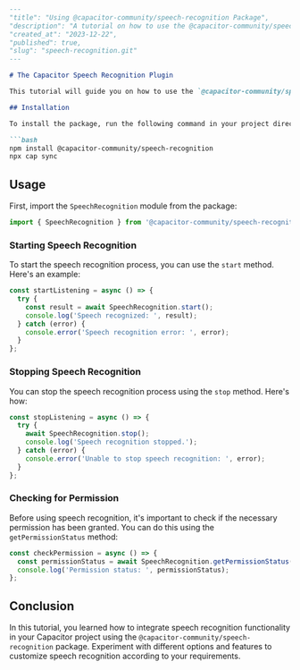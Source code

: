 ```md
---
"title": "Using @capacitor-community/speech-recognition Package",
"description": "A tutorial on how to use the @capacitor-community/speech-recognition package for speech recognition in a Capacitor project.",
"created_at": "2023-12-22",
"published": true,
"slug": "speech-recognition.git"
---

# The Capacitor Speech Recognition Plugin

This tutorial will guide you on how to use the `@capacitor-community/speech-recognition` package to implement speech recognition in your Capacitor project.

## Installation

To install the package, run the following command in your project directory:

```bash
npm install @capacitor-community/speech-recognition
npx cap sync
```

## Usage

First, import the `SpeechRecognition` module from the package:

```typescript
import { SpeechRecognition } from '@capacitor-community/speech-recognition';
```

### Starting Speech Recognition

To start the speech recognition process, you can use the `start` method. Here's an example:

```typescript
const startListening = async () => {
  try {
    const result = await SpeechRecognition.start();
    console.log('Speech recognized: ', result);
  } catch (error) {
    console.error('Speech recognition error: ', error);
  }
};
```

### Stopping Speech Recognition

You can stop the speech recognition process using the `stop` method. Here's how:

```typescript
const stopListening = async () => {
  try {
    await SpeechRecognition.stop();
    console.log('Speech recognition stopped.');
  } catch (error) {
    console.error('Unable to stop speech recognition: ', error);
  }
};
```

### Checking for Permission

Before using speech recognition, it's important to check if the necessary permission has been granted. You can do this using the `getPermissionStatus` method:

```typescript
const checkPermission = async () => {
  const permissionStatus = await SpeechRecognition.getPermissionStatus();
  console.log('Permission status: ', permissionStatus);
};
```

## Conclusion

In this tutorial, you learned how to integrate speech recognition functionality in your Capacitor project using the `@capacitor-community/speech-recognition` package. Experiment with different options and features to customize speech recognition according to your requirements.
```